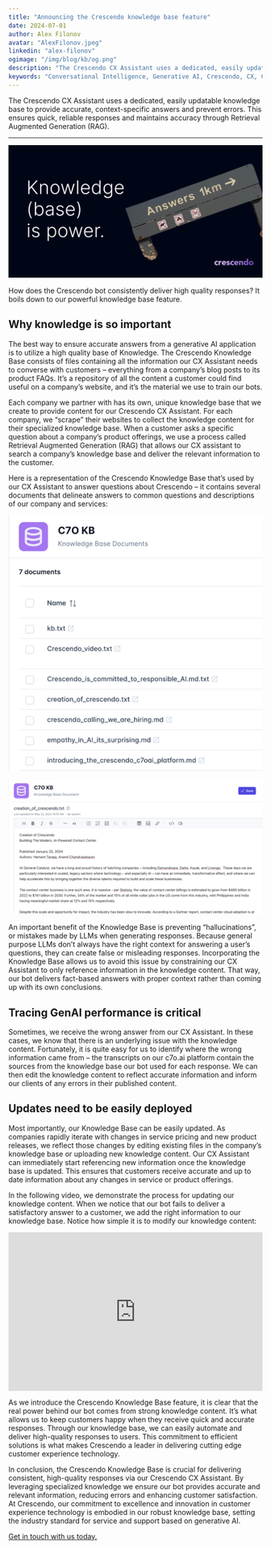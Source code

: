 ```yaml
---
title: "Announcing the Crescendo knowledge base feature"
date: 2024-07-01
author: Alex Filonov
avatar: "AlexFilonov.jpeg"
linkedin: "alex-filonov"
ogimage: "/img/blog/kb/og.png"
description: "The Crescendo CX Assistant uses a dedicated, easily updatable knowledge base to provide accurate, context-specific answers and prevent errors. This ensures quick, reliable responses and maintains accuracy through Retrieval Augmented Generation (RAG)."
keywords: "Conversational Intelligence, Generative AI, Crescendo, CX, Customer Experience, CX Improvement, Customer Satisfaction" 
---
```


The Crescendo CX Assistant uses a dedicated, easily updatable knowledge base to provide accurate, context-specific answers and prevent errors. This ensures quick, reliable responses and maintains accuracy through Retrieval Augmented Generation (RAG).

---

![Knowledge is Power](/img/blog/kb/og.png)


How does the Crescendo bot consistently deliver high quality responses? It boils down to our powerful knowledge base feature.

## Why knowledge is so important

The best way to ensure accurate answers from a generative AI application is to utilize a high quality base of Knowledge. The Crescendo Knowledge Base consists of files containing all the information our CX Assistant needs to converse with customers – everything from a company’s blog posts to its product FAQs. It’s a repository of all the content a customer could find useful on a company’s website, and it’s the material we use to train our bots.

Each company we partner with has its own, unique knowledge base that we create to provide content for our Crescendo CX Assistant. For each company, we “scrape” their websites to collect the knowledge content for their specialized knowledge base. When a customer asks a specific question about a company’s product offerings, we use a process called Retrieval Augmented Generation (RAG) that allows our CX assistant to search a company’s knowledge base and deliver the relevant information to the customer.

Here is a representation of the Crescendo Knowledge Base that’s used by our CX Assistant to answer questions about Crescendo – it contains several documents that delineate answers to common questions and descriptions of our company and services:


![KB Screenshot 1](/img/blog/kb/sc1.png)


![KB Screenshot 2](/img/blog/kb/sc2.png)


An important benefit of the Knowledge Base is preventing “hallucinations”, or mistakes made by LLMs when generating responses. Because general purpose LLMs don’t always have the right context for answering a user’s questions, they can create false or misleading responses. Incorporating the Knowledge Base allows us to avoid this issue by constraining our CX Assistant to only reference information in the knowledge content. That way, our bot delivers fact-based answers with proper context rather than coming up with its own conclusions.

## Tracing GenAI performance is critical

Sometimes, we receive the wrong answer from our CX Assistant. In these cases, we know that there is an underlying issue with the knowledge content. Fortunately, it is quite easy for us to identify where the wrong information came from – the transcripts on our c7o.ai platform contain the sources from the knowledge base our bot used for each response. We can then edit the knowledge content to reflect accurate information and inform our clients of any errors in their published content.


## Updates need to be easily deployed

Most importantly, our Knowledge Base can be easily updated. As companies rapidly iterate with changes in service pricing and new product releases, we reflect those changes by editing existing files in the company’s knowledge base or uploading new knowledge content. Our CX Assistant can immediately start referencing new information once the knowledge base is updated. This ensures that customers receive accurate and up to date information about any changes in service or product offerings.

In the following video, we demonstrate the process for updating our knowledge content. When we notice that our bot fails to deliver a satisfactory answer to a customer, we add the right information to our knowledge base. Notice how simple it is to modify our knowledge content:


<div style="position: relative; padding-bottom: 62.5%; height: 0;"><iframe src="https://www.loom.com/embed/3c0d40fabd9e470aba2850caa918379e?sid=c8feab38-9627-428b-80eb-2e527e72174e" frameborder="0" webkitallowfullscreen mozallowfullscreen allowfullscreen style="position: absolute; top: 0; left: 0; width: 100%; height: 100%;"></iframe></div>



As we introduce the Crescendo Knowledge Base feature, it is clear that the real power behind our bot comes from strong knowledge content. It’s what allows us to keep customers happy when they receive quick and accurate responses. Through our knowledge base, we can easily automate and deliver high-quality responses to users. This commitment to efficient solutions is what makes Crescendo a leader in delivering cutting edge customer experience technology.

In conclusion, the Crescendo Knowledge Base is crucial for delivering consistent, high-quality responses via our Crescendo CX Assistant. By leveraging specialized knowledge we ensure our bot provides accurate and relevant information, reducing errors and enhancing customer satisfaction.  At Crescendo, our commitment to excellence and innovation in customer experience technology is embodied in our robust knowledge base, setting the industry standard for service and support based on generative AI.


[Get in touch with us today.](https://crescendo-cx.com/get-started)


